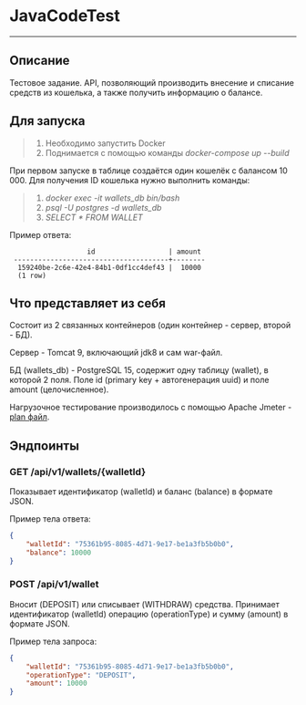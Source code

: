 # JavaCodeTest
___
## Описание
Тестовое задание. API, позволяющий производить внесение и списание средств из кошелька, а также получить информацию о балансе. 

## Для запуска
> 1. Необходимо запустить Docker
> 2. Поднимается с помощью команды  *docker-compose up --build*

При первом запуске в таблице создаётся один кошелёк с балансом 10 000.
Для получения ID кошелька нужно выполнить команды:
> 1. *docker exec -it wallets_db bin/bash*
> 2. *psql -U postgres -d wallets_db*
> 3. *SELECT * FROM WALLET*

Пример ответа:

                       id                  | amount
     --------------------------------------+--------
      159240be-2c6e-42e4-84b1-0df1cc4def43 |  10000
      (1 row)

## Что представляет из себя
Состоит из 2 связанных контейнеров (один контейнер - сервер, второй - БД).

Сервер - Tomcat 9, включающий jdk8 и сам war-файл.

БД (wallets_db) - PostgreSQL 15, содержит одну таблицу (wallet), в которой 2 поля. Поле id (primary key + автогенерация uuid) и поле amount (целочисленное).

Нагрузочное тестирование производилось с помощью Apache Jmeter - [plan файл]().

## Эндпоинты
### GET /api/v1/wallets/{walletId}
Показывает идентификатор (walletId) и баланс (balance) в формате JSON.

Пример тела ответа:
```json
{
    "walletId": "75361b95-8085-4d71-9e17-be1a3fb5b0b0",
    "balance": 10000
}
```
### POST /api/v1/wallet 
Вносит (DEPOSIT) или списывает (WITHDRAW) средства.
Принимает идентификатор (walletId) операцию (operationType) и сумму (amount) в формате JSON.

Пример тела запроса:
```json
{
    "walletId": "75361b95-8085-4d71-9e17-be1a3fb5b0b0",
    "operationType": "DEPOSIT",
    "amount": 10000
}
```